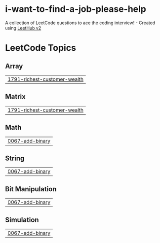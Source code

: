 # i-want-to-find-a-job-please-help
A collection of LeetCode questions to ace the coding interview! - Created using [LeetHub v2](https://github.com/arunbhardwaj/LeetHub-2.0)

<!---LeetCode Topics Start-->
# LeetCode Topics
## Array
|  |
| ------- |
| [1791-richest-customer-wealth](https://github.com/StepanPotiienko/i-want-to-find-a-job-please-help/tree/master/1791-richest-customer-wealth) |
## Matrix
|  |
| ------- |
| [1791-richest-customer-wealth](https://github.com/StepanPotiienko/i-want-to-find-a-job-please-help/tree/master/1791-richest-customer-wealth) |
## Math
|  |
| ------- |
| [0067-add-binary](https://github.com/StepanPotiienko/i-want-to-find-a-job-please-help/tree/master/0067-add-binary) |
## String
|  |
| ------- |
| [0067-add-binary](https://github.com/StepanPotiienko/i-want-to-find-a-job-please-help/tree/master/0067-add-binary) |
## Bit Manipulation
|  |
| ------- |
| [0067-add-binary](https://github.com/StepanPotiienko/i-want-to-find-a-job-please-help/tree/master/0067-add-binary) |
## Simulation
|  |
| ------- |
| [0067-add-binary](https://github.com/StepanPotiienko/i-want-to-find-a-job-please-help/tree/master/0067-add-binary) |
<!---LeetCode Topics End-->